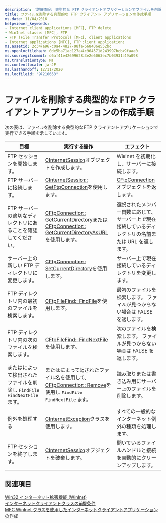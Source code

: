 ```yaml
---
description: '詳細情報: 典型的な FTP クライアントアプリケーションでファイルを削除する手順'
title: ファイルを削除する典型的な FTP クライアント アプリケーションの作成手順
ms.date: 11/04/2016
helpviewer_keywords:
- Internet client applications [MFC], FTP delete
- WinInet classes [MFC], FTP
- FTP (File Transfer Protocol) [MFC], client applications
- Internet applications [MFC], FTP client applications
ms.assetid: 2c347a96-c0a4-4827-98fe-668406e552bc
ms.openlocfilehash: 0de5ba71ac127a44c964571d243997bcb49faaa0
ms.sourcegitcommit: d6af41e42699628c3e2e6063ec7b03931a49a098
ms.translationtype: MT
ms.contentlocale: ja-JP
ms.lasthandoff: 12/11/2020
ms.locfileid: "97216653"
---
```

# <a name="steps-in-a-typical-ftp-client-application-to-delete-a-file"></a>ファイルを削除する典型的な FTP クライアント アプリケーションの作成手順

次の表は、ファイルを削除する典型的な FTP クライアントアプリケーションで実行できる手順を示しています。

|目標|実行する操作|エフェクト|
|---------------|----------------------|-------------|
|FTP セッションを開始します。|[CInternetSession](../mfc/reference/cinternetsession-class.md)オブジェクトを作成します。|WinInet を初期化し、サーバーに接続します。|
|FTP サーバーに接続します。|[CInternetSession:: GetFtpConnection](../mfc/reference/cinternetsession-class.md#getftpconnection)を使用します。|[CFtpConnection](../mfc/reference/cftpconnection-class.md)オブジェクトを返します。|
|FTP サーバーの適切なディレクトリにあることを確認してください。|[CFtpConnection:: GetCurrentDirectory](../mfc/reference/cftpconnection-class.md#getcurrentdirectory)または[CFtpConnection:: GetCurrentDirectoryAsURL](../mfc/reference/cftpconnection-class.md#getcurrentdirectoryasurl)を使用します。|選択されたメンバー関数に応じて、サーバー上で現在接続しているディレクトリの名前または URL を返します。|
|サーバー上の新しい FTP ディレクトリに変更します。|[CFtpConnection:: SetCurrentDirectory](../mfc/reference/cftpconnection-class.md#setcurrentdirectory)を使用します。|サーバー上で現在接続しているディレクトリを変更します。|
|FTP ディレクトリ内の最初のファイルを検索します。|[CFtpFileFind:: FindFile](../mfc/reference/cftpfilefind-class.md#findfile)を使用します。|最初のファイルを検索します。 ファイルが見つからない場合は FALSE を返します。|
|FTP ディレクトリ内の次のファイルを検索します。|[CFtpFileFind:: FindNextFile](../mfc/reference/cftpfilefind-class.md#findnextfile)を使用します。|次のファイルを検索します。 ファイルが見つからない場合は FALSE を返します。|
|またはによって検出されたファイルを削除し `FindFile` `FindNextFile` ます。|またはによって返されたファイル名を使用して、 [CFtpConnection:: Remove](../mfc/reference/cftpconnection-class.md#remove)を使用し `FindFile` `FindNextFile` ます。|読み取りまたは書き込み用にサーバー上のファイルを削除します。|
|例外を処理する|[CInternetException](../mfc/reference/cinternetexception-class.md)クラスを使用します。|すべての一般的なインターネット例外の種類を処理します。|
|FTP セッションを終了します。|[CInternetSession](../mfc/reference/cinternetsession-class.md)オブジェクトを破棄します。|開いているファイルハンドルと接続を自動的にクリーンアップします。|

## <a name="see-also"></a>関連項目

[Win32 インターネット拡張機能 (WinInet)](../mfc/win32-internet-extensions-wininet.md)<br/>
[インターネットクライアントクラスの前提条件](../mfc/prerequisites-for-internet-client-classes.md)<br/>
[MFC WinInet クラスを使用したインターネットクライアントアプリケーションの作成](../mfc/writing-an-internet-client-application-using-mfc-wininet-classes.md)
